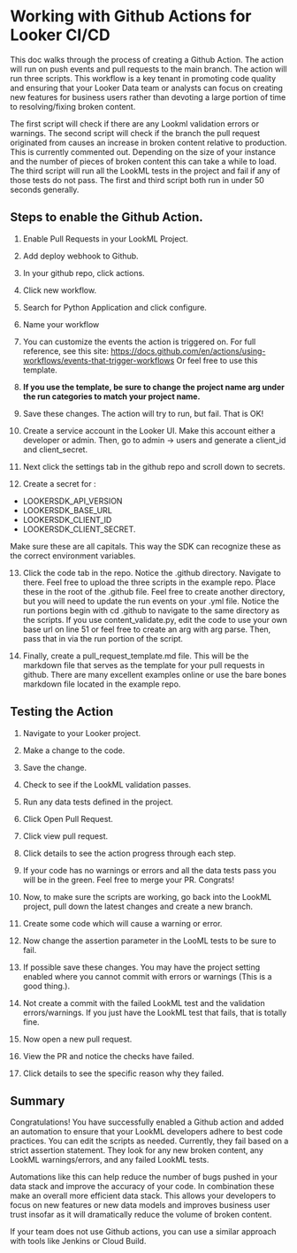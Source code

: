 # Working with Github Actions for Looker CI/CD
This doc walks through the process of creating a Github Action. The action will run on push events and pull requests to the main branch. The action will run three scripts. This workflow is a key tenant in promoting code quality and ensuring that your Looker Data team or analysts can focus on creating new features for business users rather than devoting a large portion of time to resolving/fixing broken content. 

The first script will check if there are any Lookml validation errors or warnings. 
The second script will check if the branch the pull request originated from causes an increase in broken content relative to production. This is currently commented out. Depending on the size of your instance and the number of pieces of broken content this can take a while to load. The third script will run all the LookML tests in the project and fail if any of those tests do not pass. 
The first and third script both run in under 50 seconds generally. 


## Steps to enable the Github Action. 

1. Enable Pull Requests in your LookML Project.
2. Add deploy webhook to Github.
3. In your github repo, click actions.



4. Click new workflow.
5. Search for Python Application and click configure. 
6. Name your workflow
7. You can customize the events the action is triggered on. For full reference, see this site:
https://docs.github.com/en/actions/using-workflows/events-that-trigger-workflows
Or feel free to use this template. 
8. **If you use the template, be sure to change the project name arg under the run categories to match your project name.**
9. Save these changes. The action will try to run, but fail. That is OK!
10. Create a service account in the Looker UI. Make this account either a developer or admin. Then, go to admin → users and generate a client_id and client_secret. 
11. Next click the settings tab in the github repo and scroll down to secrets. 

12. Create a secret for :
- LOOKERSDK_API_VERSION
- LOOKERSDK_BASE_URL
- LOOKERSDK_CLIENT_ID
- LOOKERSDK_CLIENT_SECRET. 

Make sure these are all capitals. This way the SDK can recognize these as the correct environment variables. 

13. Click the code tab in the repo. Notice the .github directory. Navigate to there. Feel free to upload the three scripts in the example repo. Place these in the root of the .github file. Feel free to create another directory, but you will need to update the run events on your .yml file. Notice the run portions begin with cd .github to navigate to the same directory as the scripts. 
If you use content_validate.py, edit the code to use your own base url on line 51 or feel free to create an arg with arg parse. Then, pass that in via the run portion of the script. 

14. Finally, create a pull_request_template.md file. This will be the markdown file that serves as the template for your pull requests in github. There are many excellent examples online or use the bare bones markdown file located in the example repo. 








## Testing the Action
1. Navigate to your Looker project.
2. Make a change to the code. 
3. Save the change. 
4. Check to see if the LookML validation passes. 
5. Run any data tests defined in the project.

6. Click Open Pull Request.
7. Click view pull request.

8. Click details to see the action progress through each step. 

9. If your code has no warnings or errors and all the data tests pass you will be in the green. Feel free to merge your PR. Congrats!
10. Now, to make sure the scripts are working, go back into the LookML project, pull down the latest changes and create a new branch. 
11. Create some code which will cause a warning or error. 
12. Now change the assertion parameter in the LooML tests to be sure to fail.
13. If possible save these changes. You may have the project setting enabled where you cannot commit with errors or warnings (This is a good thing.).

14. Not create a commit with the failed LookML test and the validation errors/warnings. If you just have the LookML test that fails, that is totally fine.
15. Now open a new pull request. 
16. View the PR and notice the checks have failed. 

17. Click details to see the specific reason why they failed. 

## Summary
Congratulations! You have successfully enabled a Github action and added an automation to ensure that your LookML developers adhere to best code practices. You can edit the scripts as needed. Currently, they fail based on a strict assertion statement. They look for any new broken content, any LookML warnings/errors, and any failed LookML tests. 

Automations like this can help reduce the number of bugs pushed in your data stack and improve the accuracy of your code. In combination these make an overall more efficient data stack. This allows your developers to focus on new features or new data models and improves business user trust insofar as it will dramatically reduce the volume of broken content. 

If your team does not use Github actions, you can use a similar approach with tools like Jenkins or Cloud Build. 




